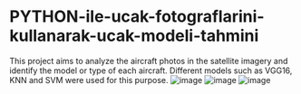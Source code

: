 # PYTHON-ile-ucak-fotograflarini-kullanarak-ucak-modeli-tahmini
This project aims to analyze the aircraft photos in the satellite imagery and identify the model or type of each aircraft. Different models such as VGG16, KNN and SVM were used for this purpose.
![image](https://github.com/ftmnkrb/PYTHON-ile-ucak-fotograflarini-kullanarak-ucak-modeli-tahmini/assets/91590427/3cf7a507-c7db-4554-abf0-6f9500b4b5a2)
![image](https://github.com/ftmnkrb/PYTHON-ile-ucak-fotograflarini-kullanarak-ucak-modeli-tahmini/assets/91590427/f4ff731e-e7f4-4312-ae1f-2ab5e9475c47)
![image](https://github.com/ftmnkrb/PYTHON-ile-ucak-fotograflarini-kullanarak-ucak-modeli-tahmini/assets/91590427/651f9bb6-b399-4e68-b67e-55d5b0fb21ca)



